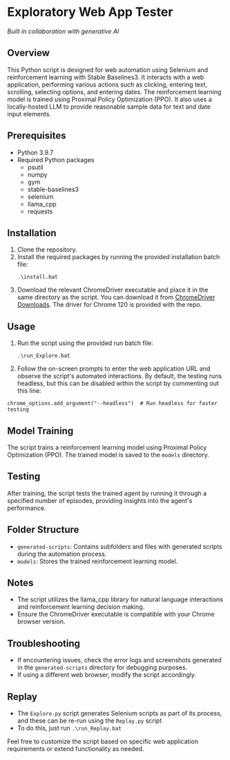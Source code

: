 # Exploratory Web App Tester
_Built in collaboration with generative AI_

## Overview
This Python script is designed for web automation using Selenium and reinforcement learning with Stable Baselines3. It interacts with a web application, performing various actions such as clicking, entering text, scrolling, selecting options, and entering dates. The reinforcement learning model is trained using Proximal Policy Optimization (PPO). It also uses a locally-hosted LLM to provide reasonable sample data for text and date input elements.

## Prerequisites
- Python 3.9.7
- Required Python packages
  - psutil
  - numpy
  - gym
  - stable-baselines3
  - selenium
  - llama_cpp
  - requests

## Installation
1. Clone the repository.
2. Install the required packages by running the provided installation batch file:
   ```
   .\install.bat
   ```
3. Download the relevant ChromeDriver executable and place it in the same directory as the script. You can download it from [ChromeDriver Downloads](https://googlechromelabs.github.io/chrome-for-testing/). The driver for Chrome 120 is provided with the repo.

## Usage
1. Run the script using the provided run batch file:
   ```
   .\run_Explore.bat
   ```
2. Follow the on-screen prompts to enter the web application URL and observe the script's automated interactions. By default, the testing runs headless, but this can be disabled within the script by commenting out this line:
```
chrome_options.add_argument("--headless")  # Run headless for faster testing
```

## Model Training
The script trains a reinforcement learning model using Proximal Policy Optimization (PPO). The trained model is saved to the `models` directory.

## Testing
After training, the script tests the trained agent by running it through a specified number of episodes, providing insights into the agent's performance.

## Folder Structure
- `generated-scripts`: Contains subfolders and files with generated scripts during the automation process.
- `models`: Stores the trained reinforcement learning model.

## Notes
- The script utilizes the llama_cpp library for natural language interactions and reinforcement learning decision making.
- Ensure the ChromeDriver executable is compatible with your Chrome browser version.

## Troubleshooting
- If encountering issues, check the error logs and screenshots generated in the `generated-scripts` directory for debugging purposes.
- If using a different web browser, modify the script accordingly.

## Replay
- The `Explore.py` script generates Selenium scripts as part of its process, and these can be re-run using the `Replay.py` script
- To do this, just run `.\run_Replay.bat`

Feel free to customize the script based on specific web application requirements or extend functionality as needed.
